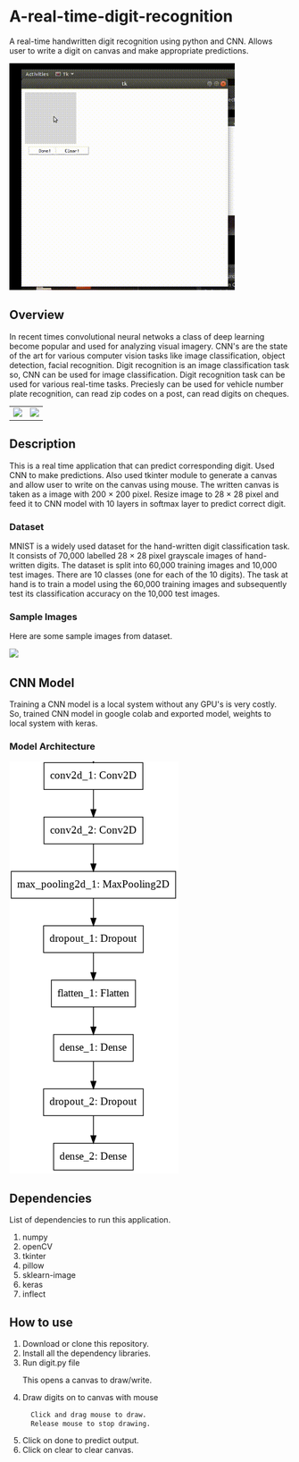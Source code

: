 # A-real-time-digit-recognition
A real-time handwritten digit recognition using python and CNN. Allows user to write a digit on canvas and make appropriate predictions.

![Alt Text](Demo.gif)


## Overview
In recent times convolutional neural netwoks a class of deep learning become popular and used for analyzing visual imagery. CNN's are the state of the art for various computer vision tasks like image classification, object detection, facial recognition. Digit recognition is an image classification task so, CNN can be used for image classification. Digit recognition task can be used for various real-time tasks. Preciesly can be used for vehicle number plate recognition, can read zip codes on a post, can read digits on cheques.
<p>
  
<table>
  <tr>
    <td> <img src="https://mk0resourcesinfm536w.kinstacdn.com/wp-content/uploads/020414_0217_PrivacyImpl2.jpg",         width=500,height=500>
    </td>
    <td><img src="https://cawinners.com/wp-content/uploads/2017/03/What-is-MICR-Magnetic-Ink-Character-Recognition-Code-on-Cheque.jpg", width=500,height=500>
     </td>
  </tr>
</table>
</p>

  
## Description
This is a real time application that can predict corresponding digit. Used CNN to make predictions. Also used tkinter module to generate a canvas and allow user to write on the canvas using mouse. The written canvas is taken as a image with 200 &#215; 200 pixel. Resize image to 28 &#215; 28 pixel and feed it to CNN model with 10 layers in softmax layer to predict correct digit.


### Dataset

MNIST is a widely used dataset for the hand-written digit classification task. It consists of 70,000 labelled 28 &#215; 28 pixel grayscale images of hand-written digits. The dataset is split into 60,000 training images and 10,000 test images. There are 10 classes (one for each of the 10 digits). The task at hand is to train a model using the 60,000 training images and subsequently test its classification accuracy on the 10,000 test images.

### Sample Images
Here are some sample images from dataset.
<p>
<img src="https://cdn-images-1.medium.com/max/1600/1*2l5Qy9YBRzE24HYqhLD9pA.png", width=500,height=500>
</p>

## CNN Model
Training a CNN model is a local system without any GPU's is very costly. So, trained CNN model in google colab and exported 
model, weights to local system with keras.

### Model Architecture

![Alt Text](model.png)

## Dependencies
List of dependencies to run this application.
<ol>
  <li>numpy</li>
  <li>openCV</li>
  <li>tkinter</li>
  <li>pillow</li>
  <li>sklearn-image</li>
  <li>keras</li>
  <li>inflect</li>
</ol>

## How to use
<ol>
  <li> Download or clone this repository. </li>
  <li> Install all the dependency libraries. </li>
  <li> Run digit.py file</li>
      <p> This opens a canvas to draw/write.</p>
      
  <li>Draw digits on to canvas with mouse</li>
      
      Click and drag mouse to draw.
      Release mouse to stop drawing.
      
   <li>Click on done to predict output.</li>
   <li>Click on clear to clear canvas.</li>
</ol>
        
      
